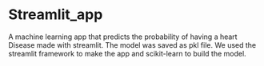 # Streamlit_app
A machine learning app that predicts the probability of having a heart Disease made with streamlit.
The model was saved as pkl file.
We used the streamlit framework to make the app and scikit-learn to build the model.
